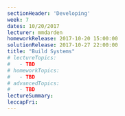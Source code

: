 ```yaml
---
sectionHeader: 'Developing'
week: 7
dates: 10/20/2017
lecturer: mmdarden
homeworkRelease: 2017-10-20 15:00:00
solutionRelease: 2017-10-27 22:00:00
title: "Build Systems"
# lectureTopics:
#   - TBD
# homeworkTopics:
#   - TBD
# advancedTopics:
#   - TBD
lectureSummary:
leccapFri:
---
```

